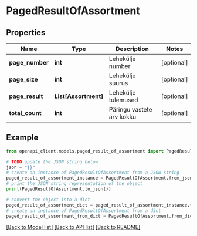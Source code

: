 # PagedResultOfAssortment


## Properties

Name | Type | Description | Notes
------------ | ------------- | ------------- | -------------
**page_number** | **int** | Lehekülje number | [optional] 
**page_size** | **int** | Lehekülje suurus | [optional] 
**page_result** | [**List[Assortment]**](Assortment.md) | Lehekülje tulemused | [optional] 
**total_count** | **int** | Päringu vastete arv kokku | [optional] 

## Example

```python
from openapi_client.models.paged_result_of_assortment import PagedResultOfAssortment

# TODO update the JSON string below
json = "{}"
# create an instance of PagedResultOfAssortment from a JSON string
paged_result_of_assortment_instance = PagedResultOfAssortment.from_json(json)
# print the JSON string representation of the object
print(PagedResultOfAssortment.to_json())

# convert the object into a dict
paged_result_of_assortment_dict = paged_result_of_assortment_instance.to_dict()
# create an instance of PagedResultOfAssortment from a dict
paged_result_of_assortment_from_dict = PagedResultOfAssortment.from_dict(paged_result_of_assortment_dict)
```
[[Back to Model list]](../README.md#documentation-for-models) [[Back to API list]](../README.md#documentation-for-api-endpoints) [[Back to README]](../README.md)


